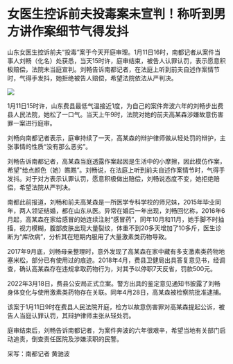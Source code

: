 # 女医生控诉前夫投毒案未宣判！称听到男方讲作案细节气得发抖

山东女医生控诉前夫“投毒”案于今天开庭审理。1月11日16时，南都记者从案件当事人刘畅（化名）处获悉，当天15时许，庭审结束，被告人认罪认罚，表示愿意积极赔偿，法院未当庭宣判。刘畅告诉南都记者，在法庭上听到前夫自述作案情节时，气得手发抖，她拒绝被告人赔偿，希望法院依法从严判决。

![](https://inews.gtimg.com/news_bt/O0d1S4qLW8DiQaffz62fS9jsEO7P56CpwrG1T02oWL1K8AA/1000)

1月11日15时许，山东费县最低气温接近1度，为自己的案件奔波六年的刘畅步出费县人民法院，她松了一口气。当天上午9时，法院对她的前夫高某森涉嫌故意伤害罪一案进行庭审。

刘畅向南都记者表示，庭审持续了一天，高某森的辩护律师做从轻处罚的辩护，主张事情的性质“没有那么恶劣”。

刘畅告诉南都记者，高某森当庭透露作案起因是生活中的小摩擦，因此模仿作案，希望“给点颜色（她）瞧瞧”。刘畅说，在法庭上听到前夫自述作案情节时，气得手发抖。对于对方表示认罪认罚，愿意积极做出赔偿，刘畅说态度不变，她拒绝赔偿，希望法院从严判决。

南都此前报道，刘畅和前夫高某森是一所医学专科学校的师兄妹，2015年毕业同年，两人领证结婚，都在山东从医。异常在婚后一年出现，刘畅回忆称，2016年6月起，高某森在家给感冒的她连续注射“感冒药”，同年10月和11月，她手脚不时抽搐，视力模糊，腹部皮肤出现大量裂纹，体重不到20多天增加了10多斤，医生诊断为“库欣病”，分析其在短期内服用了大量激素类药物导致。

2017年9月底，刘畅母亲整理时，意外发现了高某森在家中藏有多支激素类药物地塞米松，部分已有使用过的痕迹。2018年4月，费县卫健局出具答复意见书，经调查，确认高某森存在违规拿取药物行为，对其予以停职7天反省，罚款500元。

2022年3月18日，费县公安局正式立案。警方出具的鉴定意见通知书披露了刘畅身体变化与使用激素类药物存在关联。同年4月28日，高某森被检察院批准逮捕。

该案于1月11日9时在费县人民法院开庭，检方以故意伤害罪对高某森提起公诉，被告人当庭认罪认罚，其辩护律师主张从轻处罚。

庭审结束后，刘畅告诉南都记者，为案件奔波的六年很艰辛，希望当地有关部门启动追责，倒查责任医院及涉嫌渎职的民警。

采写：南都记者 黄驰波

